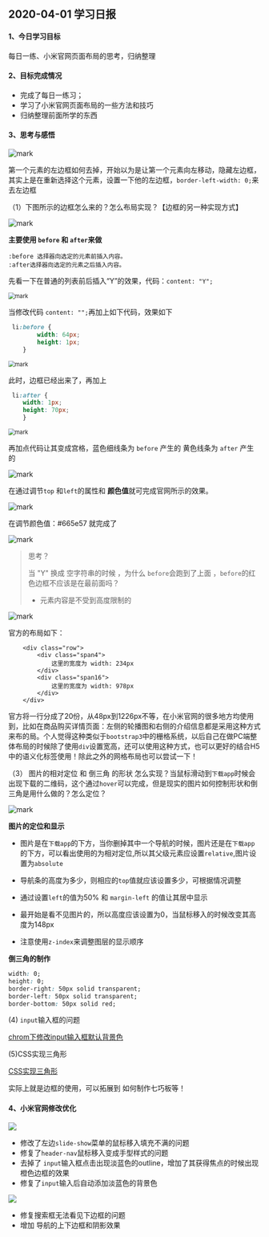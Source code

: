 ## 2020-04-01 学习日报

#### 1、今日学习目标

每日一练、小米官网页面布局的思考，归纳整理

#### 2、目标完成情况

- 完成了每日一练习；
- 学习了小米官网页面布局的一些方法和技巧
- 归纳整理前面所学的东西

#### 3、思考与感悟

![mark](http://qn.huat.xyz/win/20200330/OI1uNhK6hzQt.png?ynotemdtimestamp=1585620074565)

第一个元素的左边框如何去掉，开始以为是让第一个元素向左移动，隐藏左边框，其实上是在重新选择这个元素，设置一下他的左边框，`border-left-width: 0;`来去左边框

（1）下图所示的边框怎么来的？怎么布局实现？【边框的另一种实现方式】

![mark](http://qn.huat.xyz/win/20200331/x1iMvxiAQvER.png)



**主要使用 `before` 和 `after`来做** 

```
:before 选择器向选定的元素前插入内容。
:after选择器向选定的元素之后插入内容。
```

先看一下在普通的列表前后插入“Y”的效果，代码：`content: "Y";`

<img src="http://qn.huat.xyz/win/20200331/4E4nnJh24Jmn.png" alt="mark" style="zoom: 80%;" />

当修改代码 `content: "";`再加上如下代码，效果如下 

```css
 li:before {
		width: 64px;
		height: 1px;
	}
```

<img src="http://qn.huat.xyz/win/20200331/UOsGbV86qcmC.png" alt="mark" style="zoom:80%;" />

此时，边框已经出来了，再加上 

```css
 li:after {
	width: 1px;
	height: 70px;
	}
```

<img src="http://qn.huat.xyz/win/20200331/BuN8eGwzKuQm.png" alt="mark" style="zoom:80%;" />

再加点代码让其变成宫格，蓝色细线条为 `before` 产生的  黄色线条为 `after` 产生的

![mark](http://qn.huat.xyz/win/20200331/jWY4flMV6Ybu.png)



在通过调节`top` 和` left `的属性和 **颜色值**就可完成官网所示的效果。

![mark](http://qn.huat.xyz/win/20200331/2uO66QjvvLgm.png)

在调节颜色值：#665e57   就完成了 

![mark](http://qn.huat.xyz/win/20200331/I30XSDQ7L2LP.png)

> 思考？
>
> 当 "Y" 换成 空字符串的时候 ，为什么 `before`会跑到了上面 ，`before`的红色边框不应该是在最前面吗？
>
> - 元素内容是不受到高度限制的 

![mark](http://qn.huat.xyz/win/20200331/o4ptpLjjf0U0.png)

官方的布局如下：

```
	<div class="row">
		<div class="span4">
			这里的宽度为 width: 234px
		</div>
		<div class="span16">
			这里的宽度为 width: 978px
		</div>
	</div>
```

官方将一行分成了20份，从48px到1226px不等，在小米官网的很多地方均使用到，比如在商品购买详情页面：左侧的轮播图和右侧的介绍信息都是采用这种方式来布的局。个人觉得这种类似于`bootstrap3`中的栅格系统，以后自己在做PC端整体布局的时候除了使用`div`设置宽高，还可以使用这种方式，也可以更好的结合H5中的语义化标签使用！除此之外的网格布局也可以尝试一下！

（3） 图片的相对定位 和 倒三角 的形状 怎么实现？当鼠标滑动到`下载app`时候会出现下载的二维码，这个通过`hover`可以完成，但是现实的图片如何控制形状和倒三角是用什么做的？怎么定位？

![mark](http://qn.huat.xyz/win/20200331/dcVN1QrNcMP4.png)

**图片的定位和显示**

- 图片是在`下载app`的下方，当你删掉其中一个导航的时候，图片还是在`下载app`的下方，可以看出使用的为相对定位,所以其父级元素应设置` relative `,图片设置为`absolute`

- 导航条的高度为多少，则相应的`top`值就应该设置多少，可根据情况调整

- 通过设置`left`的值为50%  和 `margin-left`  的值让其居中显示

- 最开始是看不见图片的，所以高度应该设置为0，当鼠标移入的时候改变其高度为148px

- 注意使用`z-index`来调整图层的显示顺序

**倒三角的制作**

```css
width: 0;
height: 0;
border-right: 50px solid transparent;
border-left: 50px solid transparent;
border-bottom: 50px solid red;
```

(4) `input`输入框的问题

[chrom下修改input输入框默认背景色]( https://github.com/SuYxh/iron/issues/13 )



(5)CSS实现三角形

[CSS实现三角形]( https://github.com/SuYxh/iron/issues/14 )   

实际上就是边框的使用，可以拓展到 如何制作七巧板等！



#### 4、小米官网修改优化

![](http://qn.huat.xyz/content/20200401135124.png)

- 修改了左边`slide-show`菜单的鼠标移入填充不满的问题
- 修复了`header-nav`鼠标移入变成手型样式的问题
- 去掉了 `input`输入框点击出现淡蓝色的outline，增加了其获得焦点的时候出现 橙色边框的效果
- 修复了`input`输入后自动添加淡蓝色的背景色



![](http://qn.huat.xyz/content/20200401144808.png)

- 修复搜索框无法看见下边框的问题
- 增加 导航的上下边框和阴影效果